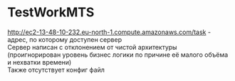 # TestWorkMTS
 
http://ec2-13-48-10-232.eu-north-1.compute.amazonaws.com/task - адрес, по которому доступен сервер  
Сервер написан с отклонением от чистой архитектуры (проигнорирован уровень бизнес логики по причине её малого объёма и нехватки времени)  
Также отсутствует конфиг файл
